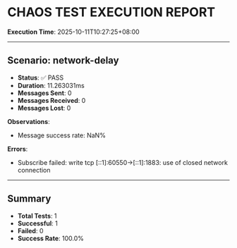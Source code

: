 # CHAOS TEST EXECUTION REPORT

**Execution Time**: 2025-10-11T10:27:25+08:00

---

## Scenario: network-delay

- **Status**: ✅ PASS
- **Duration**: 11.263031ms
- **Messages Sent**: 0
- **Messages Received**: 0
- **Messages Lost**: 0

**Observations**:
- Message success rate: NaN%

**Errors**:
- Subscribe failed: write tcp [::1]:60550->[::1]:1883: use of closed network connection

---

## Summary

- **Total Tests**: 1
- **Successful**: 1
- **Failed**: 0
- **Success Rate**: 100.0%
